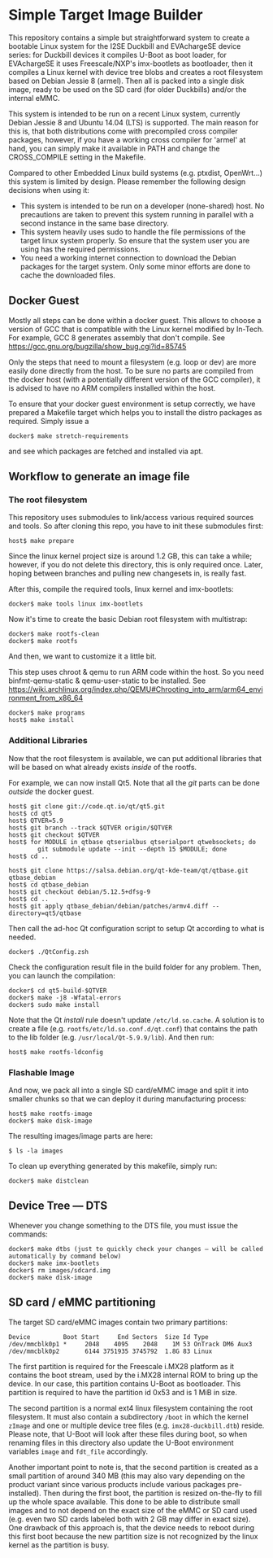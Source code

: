 Simple Target Image Builder
===========================

This repository contains a simple but straightforward system to create a bootable
Linux system for the I2SE Duckbill and EVAchargeSE device series: for Duckbill
devices it compiles U-Boot as boot loader, for EVAchargeSE it uses Freescale/NXP's
imx-bootlets as bootloader, then it compiles a Linux kernel with device tree blobs
and creates a root filesystem based on Debian Jessie 8 (armel).
Then all is packed into a single disk image, ready to be used on the SD card
(for older Duckbills) and/or the internal eMMC.

This system is intended to be run on a recent Linux system, currently Debian Jessie 8
and Ubuntu 14.04 (LTS) is supported. The main reason for this is, that both distributions
come with precompiled cross compiler packages, however, if you have a working
cross compiler for 'armel' at hand, you can simply make it available in PATH and
change the CROSS_COMPILE setting in the Makefile.

Compared to other Embedded Linux build systems (e.g. ptxdist, OpenWrt...) this
system is limited by design. Please remember the following design decisions
when using it:
* This system is intended to be run on a developer (none-shared) host.
  No precautions are taken to prevent this system running in parallel with
  a second instance in the same base directory.
* This system heavily uses sudo to handle the file permissions of the target
  linux system properly. So ensure that the system user you are using has
  the required permissions.
* You need a working internet connection to download the Debian packages for the
  target system. Only some minor efforts are done to cache the downloaded files.

Docker Guest
------------

Mostly all steps can be done within a docker guest.
This allows to choose a version of GCC that is compatible with the Linux kernel
modified by In-Tech.
For example, GCC 8 generates assembly that don't compile.
See https://gcc.gnu.org/bugzilla/show_bug.cgi?id=85745

Only the steps that need to mount a filesystem (e.g. loop or dev) are more
easily done directly from the host.
To be sure no parts are compiled from the docker host (with a potentially
different version of the GCC compiler), it is advised to have no ARM compilers
installed within the host.

To ensure that your docker guest environment is setup correctly, we have
prepared a Makefile target which helps you to install the distro packages as
required. Simply issue a

```
docker$ make stretch-requirements
```

and see which packages are fetched and installed via apt.

Workflow to generate an image file
----------------------------------

### The root filesystem

This repository uses submodules to link/access various required sources and tools. So
after cloning this repo, you have to init these submodules first:

```
host$ make prepare
```

Since the linux kernel project size is around 1.2 GB, this can take a while; however, if you
do not delete this directory, this is only required once. Later, hoping between branches and
pulling new changesets in, is really fast.

After this, compile the required tools, linux kernel and imx-bootlets:

```
docker$ make tools linux imx-bootlets
```

Now it's time to create the basic Debian root filesystem with multistrap:

```
docker$ make rootfs-clean
docker$ make rootfs
```

And then, we want to customize it a little bit.

This step uses chroot & qemu to run ARM code within the host.
So you need binfmt-qemu-static & qemu-user-static to be installed.
See https://wiki.archlinux.org/index.php/QEMU#Chrooting_into_arm/arm64_environment_from_x86_64

```
docker$ make programs
host$ make install
```

### Additional Libraries

Now that the root filesystem is available, we can put additional libraries that
will be based on what already exists *inside* of the rootfs.

For example, we can now install Qt5.
Note that all the _git_ parts can be done _outside_ the docker guest.

```
host$ git clone git://code.qt.io/qt/qt5.git
host$ cd qt5
host$ QTVER=5.9
host$ git branch --track $QTVER origin/$QTVER
host$ git checkout $QTVER
host$ for MODULE in qtbase qtserialbus qtserialport qtwebsockets; do
        git submodule update --init --depth 15 $MODULE; done
host$ cd ..

host$ git clone https://salsa.debian.org/qt-kde-team/qt/qtbase.git qtbase_debian
host$ cd qtbase_debian
host$ git checkout debian/5.12.5+dfsg-9
host$ cd ..
host$ git apply qtbase_debian/debian/patches/armv4.diff --directory=qt5/qtbase
```

Then call the ad-hoc Qt configuration script to setup Qt according to what is needed.

```
docker$ ./QtConfig.zsh
```

Check the configuration result file in the build folder for any problem.
Then, you can launch the compilation:

```
docker$ cd qt5-build-$QTVER
docker$ make -j8 -Wfatal-errors
docker$ sudo make install
```

Note that the Qt _install_ rule doesn't update `/etc/ld.so.cache`.
A solution is to create a file (e.g. `rootfs/etc/ld.so.conf.d/qt.conf`) that
contains the path to the lib folder (e.g. `/usr/local/Qt-5.9.9/lib`).
And then run:

```
host$ make rootfs-ldconfig
```


### Flashable Image

And now, we pack all into a single SD card/eMMC image and split it into smaller chunks
so that we can deploy it during manufacturing process:

```
host$ make rootfs-image
docker$ make disk-image
```

The resulting images/image parts are here:

```
$ ls -la images
```

To clean up everything generated by this makefile, simply run:

```
docker$ make distclean
```

Device Tree — DTS
-----------------

Whenever you change something to the DTS file, you must issue the commands:

```
docker$ make dtbs (just to quickly check your changes — will be called automatically by command below)
docker$ make imx-bootlets
docker$ rm images/sdcard.img
docker$ make disk-image
```

SD card / eMMC partitioning
---------------------------

The target SD card/eMMC images contain two primary partitions:

```
Device         Boot Start     End Sectors  Size Id Type
/dev/mmcblk0p1 *     2048    4095    2048    1M 53 OnTrack DM6 Aux3
/dev/mmcblk0p2       6144 3751935 3745792  1.8G 83 Linux
```

The first partition is required for the Freescale i.MX28 platform as it contains the boot stream,
used by the i.MX28 internal ROM to bring up the device. In our case, this partition contains
U-Boot as bootloader. This partition is required to have the partition id 0x53 and is 1 MiB in size.

The second partition is a normal ext4 linux filesystem containing the root filesystem. It must also
contain a subdirectory `/boot` in which the kernel `zImage` and one or multiple device tree files
(e.g. `imx28-duckbill.dtb`) reside. Please note, that U-Boot will look after these files during boot,
so when renaming files in this directory also update the U-Boot environment variables `image` and
`fdt_file` accordingly.

Another important point to note is, that the second partition is created as a small partition
of around 340 MB (this may also vary depending on the product variant since various products
include various packages pre-installed). Then during the first boot, the partition is resized
on-the-fly to fill up the whole space available. This done to be able to distribute small images
and to not depend on the exact size of the eMMC or SD card used (e.g. even two SD cards labeled
both with 2 GB may differ in exact size). One drawback of this approach is, that the device
needs to reboot during this first boot because the new partition size is not recognized by
the linux kernel as the partition is busy.
